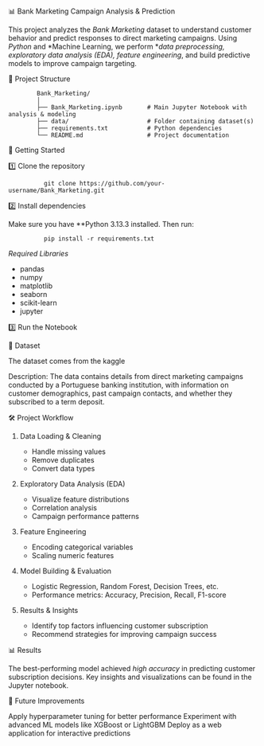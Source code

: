 📊 Bank Marketing Campaign Analysis & Prediction

This project analyzes the *Bank Marketing* dataset to understand customer behavior and predict responses to direct marketing campaigns. Using *Python* and *Machine Learning, we perform **data preprocessing, exploratory data analysis (EDA), feature engineering*, and build predictive models to improve campaign targeting.


📂 Project Structure

            Bank_Marketing/
            │
            ├── Bank_Marketing.ipynb       # Main Jupyter Notebook with analysis & modeling
            ├── data/                      # Folder containing dataset(s)
            ├── requirements.txt           # Python dependencies
            └── README.md                  # Project documentation

     
🚀 Getting Started

1️⃣ Clone the repository

              git clone https://github.com/your-username/Bank_Marketing.git


2️⃣ Install dependencies

  Make sure you have **Python 3.13.3 installed. Then run:
  
              pip install -r requirements.txt


*Required Libraries*

  * pandas
  * numpy
  * matplotlib
  * seaborn
  * scikit-learn
  * jupyter
  
3️⃣ Run the Notebook

📄 Dataset

  The dataset comes from the kaggle
  
  Description:
  The data contains details from direct marketing campaigns conducted by a Portuguese banking institution, with information
  on customer demographics, past campaign contacts, and whether they subscribed to a term deposit.



🛠 Project Workflow

  1. Data Loading & Cleaning
  
     * Handle missing values
     * Remove duplicates
     * Convert data types
  
  2. Exploratory Data Analysis (EDA)
  
     * Visualize feature distributions
     * Correlation analysis
     * Campaign performance patterns
  
  3. Feature Engineering
  
     * Encoding categorical variables
     * Scaling numeric features
  
  4. Model Building & Evaluation
  
     * Logistic Regression, Random Forest, Decision Trees, etc.
     * Performance metrics: Accuracy, Precision, Recall, F1-score
  
  5. Results & Insights
  
     * Identify top factors influencing customer subscription
     * Recommend strategies for improving campaign success
  

📊 Results

  The best-performing model achieved *high accuracy* in predicting customer subscription decisions.
  Key insights and visualizations can be found in the Jupyter notebook.



📌 Future Improvements

   Apply hyperparameter tuning for better performance
   Experiment with advanced ML models like XGBoost or LightGBM
   Deploy as a web application for interactive predictions

   
